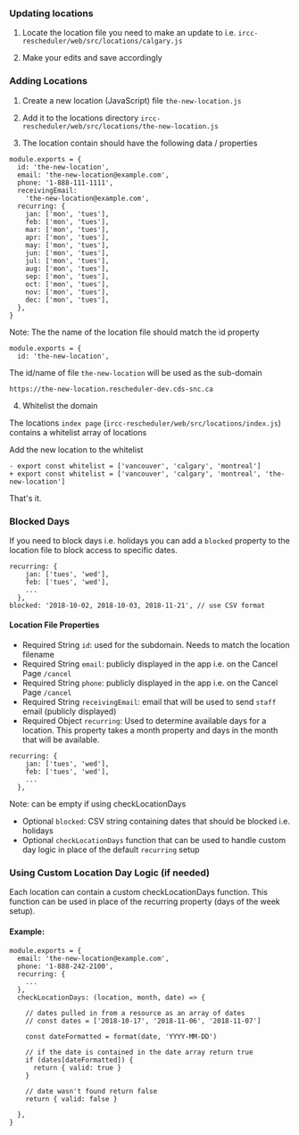 ### Updating locations

1. Locate the location file you need to make an update to i.e.
`ircc-rescheduler/web/src/locations/calgary.js`

2. Make your edits and save accordingly


### Adding Locations

1. Create a new location (JavaScript) file `the-new-location.js`

2. Add it to the locations directory `ircc-rescheduler/web/src/locations/the-new-location.js`

3. The location contain should have the following data / properties

```
module.exports = {
  id: 'the-new-location',
  email: 'the-new-location@example.com',
  phone: '1-888-111-1111',
  receivingEmail:
    'the-new-location@example.com',
  recurring: {
    jan: ['mon', 'tues'],
    feb: ['mon', 'tues'],
    mar: ['mon', 'tues'],
    apr: ['mon', 'tues'],
    may: ['mon', 'tues'],
    jun: ['mon', 'tues'],
    jul: ['mon', 'tues'],
    aug: ['mon', 'tues'],
    sep: ['mon', 'tues'],
    oct: ['mon', 'tues'],
    nov: ['mon', 'tues'],
    dec: ['mon', 'tues'],
  },
}
```

Note: 
The the name of the location file should match the id property
```
module.exports = {
  id: 'the-new-location',
```

The id/name of file `the-new-location` will be used as the sub-domain

```
https://the-new-location.rescheduler-dev.cds-snc.ca
```

4. Whitelist the domain

The locations `index page` (`ircc-rescheduler/web/src/locations/index.js`) contains a whitelist array of locations


Add the new location to the whitelist

```
- export const whitelist = ['vancouver', 'calgary', 'montreal']
+ export const whitelist = ['vancouver', 'calgary', 'montreal', 'the-new-location']
```

That's it.

### Blocked Days

If you need to block days i.e. holidays you can add a `blocked` property to the location file to block access to specific dates.

```
recurring: {
    jan: ['tues', 'wed'],
    feb: ['tues', 'wed'],
    ...
  },
blocked: '2018-10-02, 2018-10-03, 2018-11-21', // use CSV format 
```

#### Location File Properties

- Required String `id`: used for the subdomain.  Needs to match the location filename
- Required String `email`: publicly displayed in the app i.e. on the Cancel Page `/cancel`
- Required String `phone`: publicly displayed in the app i.e. on the Cancel Page `/cancel`
- Required String `receivingEmail`: email that will be used to send `staff` email (publicly displayed)
- Required Object `recurring`: Used to determine available days for a location. This property takes a month property and days in the month that will be available.  
```
recurring: {
    jan: ['tues', 'wed'],
    feb: ['tues', 'wed'],
    ...
  },
```
Note: can be empty if using checkLocationDays

- Optional `blocked`: CSV string containing dates that should be blocked i.e. holidays
- Optional `checkLocationDays` function that can be used to handle custom day logic in place of the default `recurring` setup



### Using Custom Location Day Logic (if needed)

Each location can contain a custom checkLocationDays function.  This function can be used in place of the recurring property (days of the week setup).

#### Example:
```
module.exports = {
  email: 'the-new-location@example.com',
  phone: '1-888-242-2100',
  recurring: {
    ...
  },
  checkLocationDays: (location, month, date) => {
   
    // dates pulled in from a resource as an array of dates
    // const dates = ['2018-10-17', '2018-11-06', '2018-11-07']
    
    const dateFormatted = format(date, 'YYYY-MM-DD')
    
    // if the date is contained in the date array return true
    if (dates[dateFormatted]) {
      return { valid: true }
    }

    // date wasn't found return false
    return { valid: false }
   
  },
}
```
